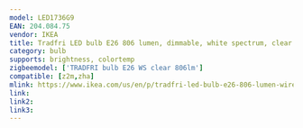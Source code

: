 ```yaml
---
model: LED1736G9
EAN: 204.084.75
vendor: IKEA
title: Tradfri LED bulb E26 806 lumen, dimmable, white spectrum, clear
category: bulb
supports: brightness, colortemp
zigbeemodel: ['TRADFRI bulb E26 WS clear 806lm']
compatible: [z2m,zha]
mlink: https://www.ikea.com/us/en/p/tradfri-led-bulb-e26-806-lumen-wireless-dimmable-white-spectrum-white-spectrum-globe-clear-20408475/
link: 
link2: 
link3: 
---
```

